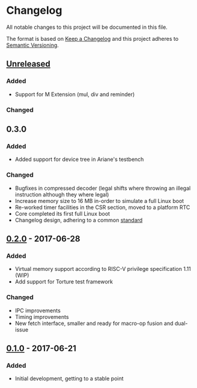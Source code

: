 # Changelog
All notable changes to this project will be documented in this file.

The format is based on [Keep a Changelog](http://keepachangelog.com/en/1.0.0/)
and this project adheres to [Semantic Versioning](http://semver.org/spec/v2.0.0.html).

## [Unreleased]

### Added
- Support for M Extension (mul, div and reminder)
### Changed

## 0.3.0
### Added
- Added support for device tree in Ariane's testbench
### Changed
- Bugfixes in compressed decoder (legal shifts where throwing an illegal instruction although they where legal)
- Increase memory size to 16 MB in-order to simulate a full Linux boot
- Re-worked timer facilities in the CSR section, moved to a platform RTC
- Core completed its first full Linux boot
- Changelog design, adhering to a common [standard](http://keepachangelog.com/en/1.0.0/)

## [0.2.0] - 2017-06-28
### Added
- Virtual memory support according to RISC-V privilege specification 1.11 (WIP)
- Add support for Torture test framework

### Changed
- IPC improvements
- Timing improvements
- New fetch interface, smaller and ready for macro-op fusion and dual-issue

## [0.1.0] - 2017-06-21
### Added
- Initial development, getting to a stable point

[Unreleased]: https://iis-git.ee.ethz.ch/floce/ariane/compare/v0.3.0...HEAD
[0.2.0]: https://iis-git.ee.ethz.ch/floce/ariane/compare/v0.2.0...v0.3.0
[0.1.0]: https://iis-git.ee.ethz.ch/floce/ariane/compare/v0.1.0...v0.2.0
